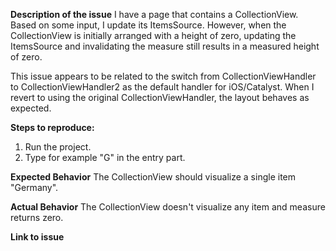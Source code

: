 **Description of the issue**
I have a page that contains a CollectionView. Based on some input, I update its ItemsSource. However, when the CollectionView is initially arranged with a height of zero, updating the ItemsSource and invalidating the measure still results in a measured height of zero.

This issue appears to be related to the switch from CollectionViewHandler to CollectionViewHandler2 as the default handler for iOS/Catalyst. When I revert to using the original CollectionViewHandler, the layout behaves as expected.

**Steps to reproduce:**
1. Run the project.
2. Type for example "G" in the entry part.

**Expected Behavior**
The CollectionView should visualize a single item "Germany".

**Actual Behavior**
The CollectionView doesn't visualize any item and measure returns zero.

**Link to issue**
